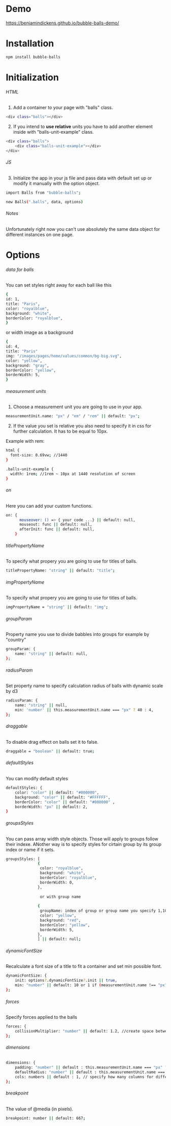# Demo

https://benjamindickens.github.io/bubble-balls-demo/

# Installation

```bash
npm install bubble-balls
```

# Initialization

###### HTML

1) Add a container to your page with "balls" class.

```bash
<div class="balls"></div>
```

2) If you intend to **use relative** units you have to add another element inside with "balls-unit-example" class.

```bash
<div class="balls">
    <div class="balls-unit-example"></div> 
</div>
```

###### JS

3) Initialize the app in your js file and pass data with default set up or modify it manually with the option object.

```bash
import Balls from "bubble-balls";

new Balls(".balls", data, options)

```

###### Notes

Unfortunately right now you can't use absolutely the same data object for different instances on one page.

# Options

###### data for balls

You can set styles right away for each ball like this 

```bash
{
id: 1,
title: "Paris",
color: "royalblue",
background: "white",
borderColor: "royalblue",
}
```

or width image as a background

```bash
{
id: 4,
title: "Paris"
img: "/images/pages/home/values/common/bg-big.svg",
color: "yellow",
background: "gray",
borderColor: "yellow",
borderWidth: 5,
}
```

###### measurement units

1) Choose a measurement unit you are going to use in your app.

```bash
measurementUnit.name: "px" / "em" / "rem" || default: "px";
```

2) If the value you set is relative you also need to specify it in css for further calculation. It has to be equal to 10px.

Example with rem:
```bash
html {
  font-size: 0.69vw; //1440
}

.balls-unit-example {
  width: 1rem; //1rem ~ 10px at 1440 resolution of screen
}

```

###### on

Here you can add your custom functions.

```bash
on: {
      mouseover: () => { your code ...} || default: null,
      mouseout: func || default: null,
      afterInit: func || default: null,
    }
```

###### titlePropertyName
To specify what propery you are going to use for titles of balls.

```bash
titlePropertyName: "string" || default: "title"; 
```

###### imgPropertyName
To specify what propery you are going to use for titles of balls.

```bash
imgPropertyName = "string" || default: "img";
```


###### groupParam
Property name you use to divide babbles into groups for example by "country"

```bash
groupParam: {
    name: "string" || default: null,
};
```

###### radiusParam
Set property name to specify calculation radius of balls with dynamic scale by d3

```bash
radiusParam: {
    name: "string" || null,
    min: 'number' || this.measurementUnit.name === "px" ? 40 : 4,
};
```

###### draggable
To disable drag effect on balls set it to false.

```bash
draggable = "boolean" || default: true;
```

###### defaultStyles
You can modify default styles

```bash
defaultStyles: {
    color: "color" || default: "#000000",
    background: "color" || default: "#FFFFFF",
    borderColor: "color" || default: "#000000" ,
    borderWidth: "px" || default: 2,
}
```

###### groupsStyles
You can pass array width style objects. Those will apply to groups follow their indexe. ANother way is to specify styles for cirtain group by its group index or name if it sets.

```bash
groupsStyles: [
              {
               color: "royalblue",
               background: "white",
               borderColor: "royalblue",
               borderWidth: 0,
              },
               
               or with group name 
               
              {
               groupName: index of group or group name you specify 1,10, "General Motors"
               color: "yellow",
               background: "red",
               borderColor: "yellow",
               borderWidth: 5,
              },
              ] || default: null;
```

###### dynamicFontSize
Recalculate a font size of a title to fit a container and set min possible font.

```bash
dynamicFontSize: {
    init: options?.dynamicFontSize?.init || true,
    min: "number" || default: 10 or 1 if (measurementUnit.name !== "px" ),
};
```

###### forces
Specify forces applied to the balls 

```bash
forces: {
    collisionMultiplier: "number" || default: 1.2, //create space between balls
};
```

###### dimensions
```bash
dimensions: {
    padding: "number" || default : this.measurementUnit.name === "px" ? 10 : 1, //padding on edges of the container to avoid overlaping.
    defaultRadius: "number" || default : this.measurementUnit.name === "px" ? 60 : 6, //default value if a radius property is not set and radiusParam not specify as well
    cols: numbers || default : 1, // specify how many columns for different group the container has it will add forces point
};
```

###### breakpoint

The value of @media (in pixels).

```bash
breakpoint: number || default: 667;
```

    